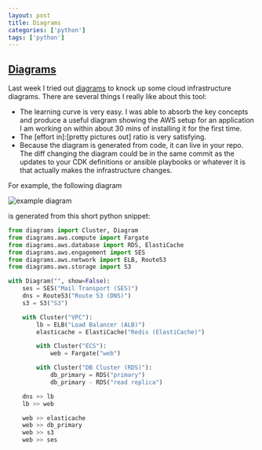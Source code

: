 ```yaml
---
layout: post
title: Diagrams
categories: ['python']
tags: ['python']
---
```


## [Diagrams](https://diagrams.mingrammer.com/)

Last week I tried out [diagrams](https://diagrams.mingrammer.com/) to knock up some cloud infrastructure diagrams. There are several things I really like about this tool:

- The learning curve is very easy. I was able to absorb the key concepts and produce a useful diagram showing the AWS setup for an application I am working on within about 30 mins of installing it for the first time.
- The [effort in]:[pretty pictures out] ratio is very satisfying.
- Because the diagram is generated from code, it can live in your repo. The diff changing the diagram could be in the same commit as the updates to your CDK definitions or ansible playbooks or whatever it is that actually makes the infrastructure changes.

For example, the following diagram

![example diagram]({{site.baseurl}}/assets/diagram.png)

is generated from this short python snippet:

```py
from diagrams import Cluster, Diagram
from diagrams.aws.compute import Fargate
from diagrams.aws.database import RDS, ElastiCache
from diagrams.aws.engagement import SES
from diagrams.aws.network import ELB, Route53
from diagrams.aws.storage import S3

with Diagram("", show=False):
    ses = SES("Mail Transport (SES)")
    dns = Route53("Route 53 (DNS)")
    s3 = S3("S3")

    with Cluster("VPC"):
        lb = ELB("Load Balancer (ALB)")
        elasticache = ElastiCache("Redis (ElastiCache)")

        with Cluster("ECS"):
            web = Fargate("web")

        with Cluster("DB Cluster (RDS)"):
            db_primary = RDS("primary")
            db_primary - RDS("read replica")

    dns >> lb
    lb >> web

    web >> elasticache
    web >> db_primary
    web >> s3
    web >> ses
```

